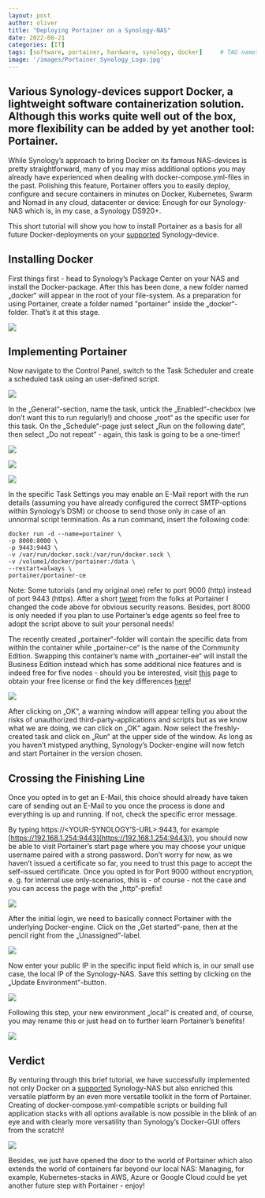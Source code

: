 ```yaml
---
layout: post
author: oliver
title: "Deploying Portainer on a Synology-NAS"
date: 2022-08-21
categories: [IT]
tags: [software, portainer, hardware, synology, docker]     # TAG names should always be lowercase
image: '/images/Portainer_Synology_Logo.jpg'
---
```


## Various Synology-devices support Docker, a lightweight software containerization solution. Although this works quite well out of the box, more flexibility can be added by yet another tool: Portainer.

While Synology’s approach to bring Docker on its famous NAS-devices is pretty straightforward, many of you may miss additional options you may already have experienced when dealing with docker-compose.yml-files in the past. Polishing this feature, Portainer offers you to easily deploy, configure and secure containers in minutes on Docker, Kubernetes, Swarm and Nomad in any cloud, datacenter or device: Enough for our Synology-NAS which is, in my case, a Synology DS920+.

This short tutorial will show you how to install Portainer as a basis for all future Docker-deployments on your [supported](https://www.synology.com/en-us/dsm/packages/Docker) Synology-device.

Installing Docker
-----------------

First things first - head to Synology’s Package Center on your NAS and install the Docker-package. After this has been done, a new folder named „docker“ will appear in the root of your file-system. As a preparation for using Portainer, create a folder named "portainer" inside the „docker“-folder. That’s it at this stage.

![](../images/Synology_Docker_Package_Center.jpg)

Implementing Portainer
----------------------

Now navigate to the Control Panel, switch to the Task Scheduler and create a scheduled task using an user-defined script.

![](../images/Synology_Docker_New_Task.jpg)

In the „General“-section, name the task, untick the „Enabled“-checkbox (we don’t want this to run regularly!) and choose „root“ as the specific user for this task. On the „Schedule“-page just select „Run on the following date“, then select „Do not repeat“ - again, this task is going to be a one-timer!

![](../images/Synology_Docker_New_Task_General-1.jpg)

![](../images/Synology_Docker_New_Task_Schedule.jpg)

![](../images/Synology_Docker_New_Task_Settings.jpg)

In the specific Task Settings you may enable an E-Mail report with the run details (assuming you have already configured the correct SMTP-options within Synology’s DSM) or choose to send those only in case of an unnormal script termination. As a run command, insert the following code:

```
docker run -d --name=portainer \
-p 8000:8000 \
-p 9443:9443 \
-v /var/run/docker.sock:/var/run/docker.sock \
-v /volume1/docker/portainer:/data \
--restart=always \
portainer/portainer-ce
```


Note: Some tutorials (and my original one) refer to port 9000 (http) instead of port 9443 (https). After a short [tweet](https://twitter.com/portainerio/status/1561309149564207108?s=21&t=n2eCtaw1QoNSlY5o6-rtNg) from the folks at Portainer I changed the code above for obvious security reasons. Besides, port 8000 is only needed if you plan to use Portainer’s edge agents so feel free to adopt the script above to suit your personal needs!

The recently created „portainer“-folder will contain the specific data from within the container while „portainer-ce“ is the name of the Community Edition. Swapping this container’s name with „portainer-ee“ will install the Business Edition instead which has some additional nice features and is indeed free for five nodes - should you be interested, visit [this](https://www.portainer.io/install-BE-now) page to obtain your free license or find the key differences [here](https://www.portainer.io/products)!

![](../images/Synology_Docker_New_Task_OK.jpg)

After clicking on „OK“, a warning window will appear telling you about the risks of unauthorized third-party-applications and scripts but as we know what we are doing, we can click on „OK“ again. Now select the freshly-created task and click on „Run“ at the upper side of the window. As long as you haven’t mistyped anything, Synology’s Docker-engine will now fetch and start Portainer in the version chosen.

Crossing the Finishing Line
---------------------------

Once you opted in to get an E-Mail, this choice should already have taken care of sending out an E-Mail to you once the process is done and everything is up and running. If not, check the specific error message.

By typing https://<YOUR-SYNOLOGY’S-URL>:9443, for example [https://192.168.1.254:9443](https://192.168.1.254:9443/), you should now be able to visit Portainer’s start page where you may choose your unique username paired with a strong password. Don’t worry for now, as we haven’t issued a certificate so far, you need to trust this page to accept the self-issued certificate. Once you opted in for Port 9000 without encryption, e. g. for internal use only-scenarios, this is - of course - not the case and you can access the page with the „http“-prefix!

![](../images/Synology_Docker_Portainer_New_User.jpg)

After the initial login, we need to basically connect Portainer with the underlying Docker-engine. Click on the „Get started“-pane, then at the pencil right from the „Unassigned“-label.

![](../images/Synology_Docker_Portainer_Getting_Started.jpg)

Now enter your public IP in the specific input field which is, in our small use case, the local IP of the Synology-NAS. Save this setting by clicking on the „Update Environment“-button.

![](../images/Synology_Docker_Portainer_Env2.jpg)

Following this step, your new environment „local“ is created and, of course, you may rename this or just head on to further learn Portainer’s benefits!

![](../images/Synology_Docker_Portainer_Update_Env.jpg)

Verdict
-------

By venturing through this brief tutorial, we have successfully implemented not only Docker on a [supported](https://www.synology.com/en-us/dsm/packages/Docker) Synology-NAS but also enriched this versatile platform by an even more versatile toolkit in the form of Portainer. Creating of docker-compose.yml-compatible scripts or building full application stacks with all options available is now possible in the blink of an eye and with clearly more versatility than Synology’s Docker-GUI offers from the scratch!

![](../images/Synology_Docker_Portainer_Env-1.jpg)

Besides, we just have opened the door to the world of Portainer which also extends the world of containers far beyond our local NAS: Managing, for example, Kubernetes-stacks in AWS, Azure or Google Cloud could be yet another future step with Portainer - enjoy!